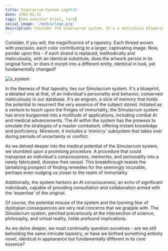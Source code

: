 ```yaml
---
title: Simulacrum System Log#578
date: 2702-02-12
tags: [new executor brief, lore]
social_image: '/media/logo.png'
description: Consider the Simulacrum system. It's a meticulous blueprint of personalities and behaviors, stored in our database. Used with the AI within aslo side combat and medicine, and potentially unlocking immortality, it raises deep questions about our very existence and the nature of identity.
---
```


Consider, if you will, the magnificence of a tapestry. Each thread woven with precision, each color contributing to a larger, captivating image. Now, ponder upon this - if each strand is replaced, methodically and meticulously, with an identical substitute, does the artwork persist in its original form, or does it morph into a different entity, identical in look, yet fundamentally changed?

![s_system](/media/s_system.png)

In the likeness of that tapestry, lies our Simulacrum system. It's a blueprint, a detailed one at that, of an individual's personality and behavior, conserved meticulously in our database. It's an engram, a slice of memory that holds the potential to resurrect the very essence of the subject stored. Initiated as a venture to touch upon the fringes of immortality, the Simulacrum system has since burgeoned into a multitude of applications, including combat AI and medical advancements. The AI within the system has the prowess to simulate the strategies of a master combatant, offering instant knowledge and proficiency. Moreover, it includes a 'mimicry' subsystem that takes over during periods of uncertainty or conflict.

As we delved deeper into the medical potential of the Simulacrum system, we stumbled upon a promising procedure. A procedure that could transpose an individual's consciousness, memories, and personality into a newly fabricated, disease-free vessel. This breakthrough teases the tantalizing prospect of finding remedies for the seemingly incurable, perhaps even nudging us closer to the realm of immortality.

Additionally, the system harbors an AI consciousness, an echo of significant individuals, capable of providing consultation and collaboration armed with the 'expertise' of the original. 

Of course, the potential misuse of the system and the looming fear of dystopian consequences are very real concerns that we grapple with. The Simulacrum system, perched precariously at the intersection of science, philosophy, and virtual reality, holds profound implications.

As we delve deeper, we must continually question ourselves - are we still beholding the same intricate tapestry, or have we birthed something entirely novel, identical in appearance but fundamentally different in its core essence?